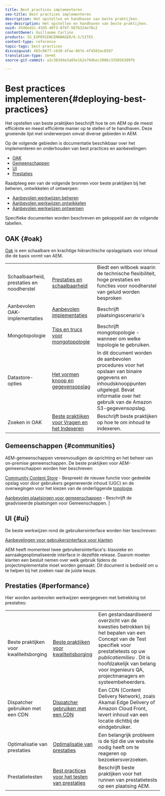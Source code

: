```yaml
---
title: Best practices implementeren
seo-title: Best practices implementeren
description: Het opstellen en handhaven van beste praktijken.
seo-description: Het opstellen en handhaven van beste praktijken.
uuid: 4546ed2c-43d5-40f3-874f-567b324e78c2
contentOwner: Guillaume Carlino
products: SG_EXPERIENCEMANAGER/6.5/SITES
content-type: reference
topic-tags: best-practices
discoiquuid: 4b5c0677-c630-4fae-867e-4f4583ac8507
translation-type: tm+mt
source-git-commit: a3c303d4e3a85e1b2e794bec2006c335056309fb

---
```



# Best practices implementeren{#deploying-best-practices}

Het opstellen van beste praktijken beschrijft hoe te om AEM op de meest efficiënte en meest efficiënte manier op te stellen of te handhaven. Deze groeiende lijst met onderwerpen omvat diverse gebieden in AEM.

Op de volgende gebieden is documentatie beschikbaar over het implementeren en onderhouden van best practices en aanbevelingen:

* [OAK](#oak)
* [Gemeenschappen](#communities)
* [UI](#ui)
* [Prestaties](#performance)

Raadpleeg een van de volgende bronnen voor beste praktijken bij het beheren, ontwikkelen of ontwerpen:

* [Aanbevolen werkwijzen beheren](/help/sites-administering/administer-best-practices.md)
* [Aanbevolen werkwijzen ontwikkelen](/help/sites-developing/best-practices.md)
* [Aanbevolen werkwijzen ontwerpen](/help/sites-authoring/best-practices.md)

Specifieke documenten worden beschreven en gekoppeld aan de volgende tabellen.

## OAK {#oak}

[Oak](/help/sites-deploying/platform.md) is een schaalbare en krachtige hiërarchische opslagplaats voor inhoud die de basis vormt van AEM.

<table>
 <tbody>
  <tr>
   <td><p>Schaalbaarheid, prestaties en noodherstel</p> </td>
   <td><a href="/help/sites-deploying/performance.md">Prestaties en schaalbaarheid</a></td>
   <td>Biedt een witboek waarin de technische flexibiliteit, hoge prestaties en functies voor noodherstel van geluid worden besproken</td>
  </tr>
  <tr>
   <td>Aanbevolen OAK-implementaties</td>
   <td><a href="/help/sites-deploying/recommended-deploys.md">Aanbevolen implementaties</a></td>
   <td>Beschrijft plaatsingsscenario's</td>
  </tr>
  <tr>
   <td>Mongotopologie</td>
   <td><a href="/help/sites-deploying/recommended-deploys.md">Tips en trucs voor mongotopologie</a></td>
   <td>Beschrijft mongotopologie - wanneer om welke topologie te gebruiken.</td>
  </tr>
  <tr>
   <td>Datastore-opties</td>
   <td><a href="/help/sites-deploying/data-store-config.md">Het vormen knoop en gegevensopslag</a></td>
   <td>In dit document worden de aanbevolen procedures voor het opslaan van binaire gegevens en inhoudsknooppunten uitgelegd. Bevat informatie over het gebruik van de Amazon S3-gegevensopslag.</td>
  </tr>
  <tr>
   <td>Zoeken in OAK</td>
   <td><a href="/help/sites-deploying/best-practices-for-queries-and-indexing.md">Beste praktijken voor Vragen en het Indexeren</a><br /> </td>
   <td>Beschrijft beste praktijken op hoe te om inhoud te indexeren.</td>
  </tr>
 </tbody>
</table>

## Gemeenschappen {#communities}

AEM-gemeenschappen vereenvoudigen de oprichting en het beheer van on-premise gemeenschappen. De beste praktijken voor AEM-gemeenschappen worden hier beschreven:

[Community Content Store](/help/communities/working-with-srp.md) - Bespreekt de nieuwe functie voor gedeelde opslag voor door gebruikers gegenereerde inhoud (UGC) en de overwegingen voor het kiezen van de onderliggende [topologie](/help/communities/topologies.md).

[Aanbevolen plaatsingen voor gemeenschappen](/help/sites-deploying/recommended-deploys.md#considerations-for-aem-communities) - Beschrijft de geadviseerde plaatsingen voor Gemeenschappen. |

## UI {#ui}

De beste werkwijzen rond de gebruikersinterface worden hier beschreven:

[Aanbevelingen voor gebruikersinterface voor klanten](/help/sites-deploying/ui-recommendations.md)

AEM heeft momenteel twee gebruikersinterface&#39;s: klassieke en aanraakgeoptimaliseerde interface in dezelfde release. Daarom moeten klanten een besluit nemen over welk gebruik tijdens de projectimplementatie moet worden gemaakt. Dit document is bedoeld om u te helpen bij het zoeken naar de juiste keuze.

## Prestaties {#performance}

Hier worden aanbevolen werkwijzen weergegeven met betrekking tot prestaties:

<table>
 <tbody>
  <tr>
   <td>Beste praktijken voor kwaliteitsborging</td>
   <td><a href="/help/sites-deploying/configuring-performance.md#best-practices-for-quality-assurance">Beste praktijken voor kwaliteitsborging</a></td>
   <td>Een gestandaardiseerd overzicht van de kwesties betrokken bij het bepalen van een Concept van de Test specifiek voor prestatietests op uw <em>publicatiemilieu</em> . Dit is hoofdzakelijk van belang voor ingenieurs QA, projectmanagers en systeembeheerders.</td>
  </tr>
  <tr>
   <td>Dispatcher gebruiken met een CDN</td>
   <td><a href="https://helpx.adobe.com/experience-manager/dispatcher/using/dispatcher.html#using-dispatcher-with-a-cdn">Dispatcher gebruiken met een CDN</a></td>
   <td>Een CDN (Content Delivery Network), zoals Akamai Edge Delivery of Amazon Cloud Front, levert inhoud van een locatie dichtbij de eindgebruiker.</td>
  </tr>
  <tr>
   <td>Optimalisatie van prestaties</td>
   <td><a href="/help/sites-deploying/configuring-performance.md">Optimalisatie van prestaties</a></td>
   <td>Een belangrijk probleem is de tijd die uw website nodig heeft om te reageren op bezoekersverzoeken.</td>
  </tr>
  <tr>
   <td>Prestatietesten</td>
   <td><a href="/help/sites-deploying/best-practices-for-performance-testing.md">Best practices voor het testen van prestaties</a></td>
   <td>Beschrijft beste praktijken voor het runnen van prestatietests op een plaatsing AEM.<br /> </td>
  </tr>
 </tbody>
</table>


